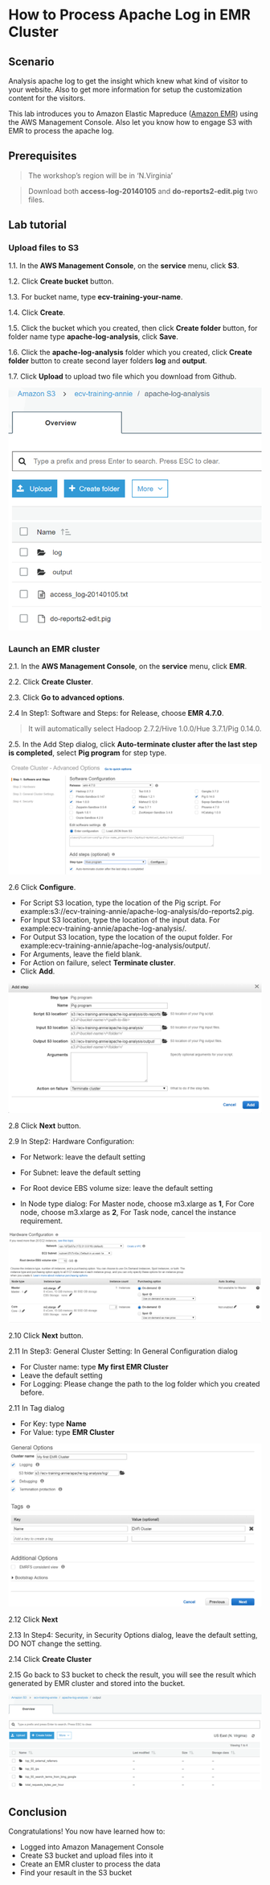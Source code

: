 # How to Process Apache Log in EMR Cluster

## Scenario
Analysis apache log to get the insight which knew what kind of visitor to your website. Also to get more information for setup the customization content for the visitors.

This lab introduces you to Amazon Elastic Mapreduce ([Amazon EMR](https://aws.amazon.com/emr/)) using the AWS Management Console. Also let you know how to engage S3 with EMR to process the apache log.


## Prerequisites
>The workshop’s region will be in ‘N.Virginia’

>Download both **access-log-20140105** and **do-reports2-edit.pig** two files.

## Lab tutorial
### Upload files to S3
1.1. 	In the **AWS Management Console**, on the **service** menu, click **S3**.

1.2. 	Click **Create bucket** button.

1.3. 	For bucket name, type **ecv-training-your-name**.

1.4.    Click **Create**.

1.5.    Click the bucket which you created, then click **Create folder** button, for folder name type **apache-log-analysis**, click **Save**.

1.6.    Click the **apache-log-analysis** folder which you created, click **Create folder** button to create second layer folders **log** and **output**.

1.7.    Click **Upload** to upload two file which you download from Github.

![1.png](/images/1.png)

### Launch an EMR cluster
2.1. 	In the **AWS Management Console**, on the **service** menu, click **EMR**.

2.2. 	Click **Create Cluster**.

2.3. 	Click **Go to advanced options**.

2.4 	In Step1: Software and Steps: for Release, choose **EMR 4.7.0**.

>It will automatically select Hadoop 2.7.2/Hive 1.0.0/Hue 3.7.1/Pig 0.14.0.

2.5. 	In the Add Step dialog, click **Auto-terminate cluster after the last step is completed**, select **Pig program** for step type.

![2.png](/images/2.png)

2.6 	Click **Configure**.
* For Script S3 location, type the location of the Pig script. For example:s3://ecv-training-annie/apache-log-analysis/do-reports2.pig.
* For Input S3 location, type the location of the input data. For example:ecv-training-annie/apache-log-analysis/.
* For Output S3 location, type the location of the ouput folder. For example:ecv-training-annie/apache-log-analysis/output/.
* For Arguments, leave the field blank. 
* For Action on failure, select **Terminate cluster**.
* Click **Add**.

![3.png](/images/3.png)

2.8 	Click **Next** button.

2.9 	In Step2: Hardware Configuration:
* For Network: leave the default setting

* For Subnet: leave the default setting

* For Root device EBS volume size: leave the default setting

* In Node type dialog: For Master node, choose m3.xlarge as **1**, For Core node, choose m3.xlarge as **2**, For Task node, cancel the instance requirement.

![4.png](/images/4.png)

2.10    Click **Next** button.

2.11    In Step3: General Cluster Setting: In General Configuration dialog
* For Cluster name: type **My first EMR Cluster**
* Leave the default setting
* For Logging: Please change the path to the log folder which you created before.

2.11    In Tag dialog
* For Key: type **Name**
* For Value: type **EMR Cluster**

![5.png](/images/5.png)

2.12     Click **Next**

2.13    In Step4: Security, in Security Options dialog, leave the default setting, DO NOT change the setting.

2.14    Click **Create Cluster**

2.15    Go back to S3 bucket to check the result, you will see the result which generated by EMR cluster and stored into the bucket.

![6.png](/images/6.png)

## Conclusion

Congratulations! You now have learned how to:
* Logged into Amazon Management Console
* Create S3 bucket and upload files into it
* Create an EMR cluster to process the data
* Find your resault in the S3 bucket





